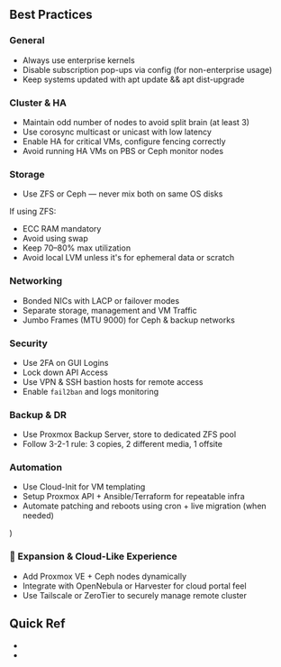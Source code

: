 ## Best Practices

### General

- Always use enterprise kernels
- Disable subscription pop-ups via config (for non-enterprise usage)
- Keep systems updated with apt update && apt dist-upgrade

### Cluster & HA

- Maintain odd number of nodes to avoid split brain (at least 3)
- Use corosync multicast or unicast with low latency
- Enable HA for critical VMs, configure fencing correctly
- Avoid running HA VMs on PBS or Ceph monitor nodes

### Storage
- Use ZFS or Ceph — never mix both on same OS disks

If using ZFS:
- ECC RAM mandatory
- Avoid using swap
- Keep 70–80% max utilization
- Avoid local LVM unless it's for ephemeral data or scratch


### Networking

- Bonded NICs with LACP or failover modes
- Separate storage, management and VM Traffic
- Jumbo Frames (MTU 9000) for Ceph & backup networks

### Security

- Use 2FA on GUI Logins
- Lock down API Access
- Use VPN & SSH bastion hosts for remote access
- Enable `fail2ban` and logs monitoring


### Backup & DR

- Use Proxmox Backup Server, store to dedicated ZFS pool
- Follow 3-2-1 rule: 3 copies, 2 different media, 1 offsite

### Automation

- Use Cloud-Init for VM templating
- Setup Proxmox API + Ansible/Terraform for repeatable infra
- Automate patching and reboots using cron + live migration (when needed)

)

### 🧭 Expansion & Cloud-Like Experience

- Add Proxmox VE + Ceph nodes dynamically
- Integrate with OpenNebula or Harvester for cloud portal feel
- Use Tailscale or ZeroTier to securely manage remote cluster


## Quick Ref
- [](./proxmox-vm-template.md)
- [](./proxmox-post-installation.md)

